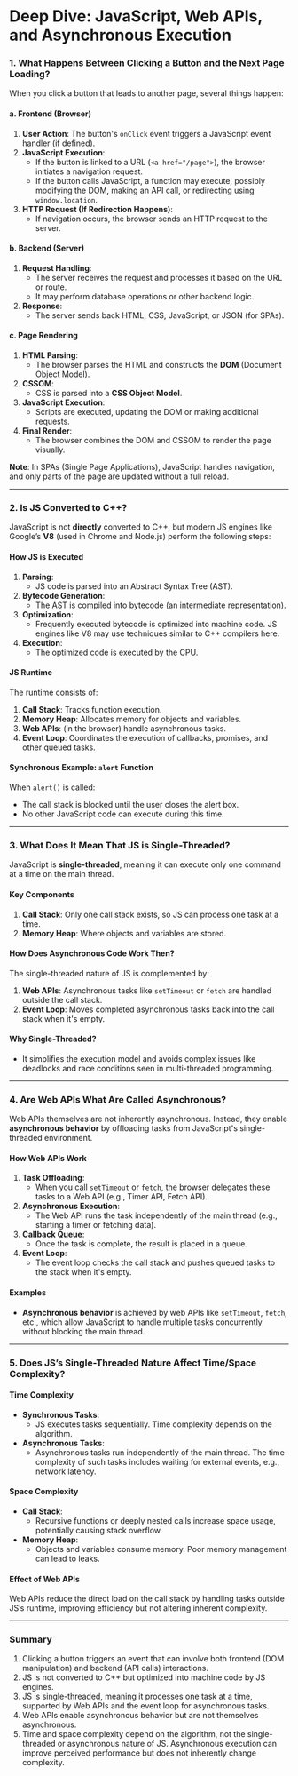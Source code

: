 # Deep Dive: JavaScript, Web APIs, and Asynchronous Execution

### 1. **What Happens Between Clicking a Button and the Next Page Loading?**

When you click a button that leads to another page, several things happen:

#### a. **Frontend (Browser)**

1. **User Action**: The button's `onClick` event triggers a JavaScript event handler (if defined).
2. **JavaScript Execution**:
   - If the button is linked to a URL (`<a href="/page">`), the browser initiates a navigation request.
   - If the button calls JavaScript, a function may execute, possibly modifying the DOM, making an API call, or redirecting using `window.location`.
3. **HTTP Request (If Redirection Happens)**:
   - If navigation occurs, the browser sends an HTTP request to the server.

#### b. **Backend (Server)**

1. **Request Handling**:
   - The server receives the request and processes it based on the URL or route.
   - It may perform database operations or other backend logic.
2. **Response**:
   - The server sends back HTML, CSS, JavaScript, or JSON (for SPAs).

#### c. **Page Rendering**

1. **HTML Parsing**:
   - The browser parses the HTML and constructs the **DOM** (Document Object Model).
2. **CSSOM**:
   - CSS is parsed into a **CSS Object Model**.
3. **JavaScript Execution**:
   - Scripts are executed, updating the DOM or making additional requests.
4. **Final Render**:
   - The browser combines the DOM and CSSOM to render the page visually.

**Note**: In SPAs (Single Page Applications), JavaScript handles navigation, and only parts of the page are updated without a full reload.

---

### 2. **Is JS Converted to C++?**

JavaScript is not **directly** converted to C++, but modern JS engines like Google’s **V8** (used in Chrome and Node.js) perform the following steps:

#### **How JS is Executed**

1. **Parsing**:
   - JS code is parsed into an Abstract Syntax Tree (AST).
2. **Bytecode Generation**:
   - The AST is compiled into bytecode (an intermediate representation).
3. **Optimization**:
   - Frequently executed bytecode is optimized into machine code. JS engines like V8 may use techniques similar to C++ compilers here.
4. **Execution**:
   - The optimized code is executed by the CPU.

#### **JS Runtime**

The runtime consists of:

1. **Call Stack**: Tracks function execution.
2. **Memory Heap**: Allocates memory for objects and variables.
3. **Web APIs**: (in the browser) handle asynchronous tasks.
4. **Event Loop**: Coordinates the execution of callbacks, promises, and other queued tasks.

#### **Synchronous Example: `alert` Function**

When `alert()` is called:

- The call stack is blocked until the user closes the alert box.
- No other JavaScript code can execute during this time.

---

### 3. **What Does It Mean That JS is Single-Threaded?**

JavaScript is **single-threaded**, meaning it can execute only one command at a time on the main thread.

#### **Key Components**

1. **Call Stack**: Only one call stack exists, so JS can process one task at a time.
2. **Memory Heap**: Where objects and variables are stored.

#### **How Does Asynchronous Code Work Then?**

The single-threaded nature of JS is complemented by:

1. **Web APIs**: Asynchronous tasks like `setTimeout` or `fetch` are handled outside the call stack.
2. **Event Loop**: Moves completed asynchronous tasks back into the call stack when it's empty.

#### **Why Single-Threaded?**

- It simplifies the execution model and avoids complex issues like deadlocks and race conditions seen in multi-threaded programming.

---

### 4. **Are Web APIs What Are Called Asynchronous?**

Web APIs themselves are not inherently asynchronous. Instead, they enable **asynchronous behavior** by offloading tasks from JavaScript's single-threaded environment.

#### **How Web APIs Work**

1. **Task Offloading**:
   - When you call `setTimeout` or `fetch`, the browser delegates these tasks to a Web API (e.g., Timer API, Fetch API).
2. **Asynchronous Execution**:
   - The Web API runs the task independently of the main thread (e.g., starting a timer or fetching data).
3. **Callback Queue**:
   - Once the task is complete, the result is placed in a queue.
4. **Event Loop**:
   - The event loop checks the call stack and pushes queued tasks to the stack when it's empty.

#### **Examples**

- **Asynchronous behavior** is achieved by web APIs like `setTimeout`, `fetch`, etc., which allow JavaScript to handle multiple tasks concurrently without blocking the main thread.

---

### 5. **Does JS’s Single-Threaded Nature Affect Time/Space Complexity?**

#### **Time Complexity**

- **Synchronous Tasks**:
  - JS executes tasks sequentially. Time complexity depends on the algorithm.
- **Asynchronous Tasks**:
  - Asynchronous tasks run independently of the main thread. The time complexity of such tasks includes waiting for external events, e.g., network latency.

#### **Space Complexity**

- **Call Stack**:
  - Recursive functions or deeply nested calls increase space usage, potentially causing stack overflow.
- **Memory Heap**:
  - Objects and variables consume memory. Poor memory management can lead to leaks.

#### **Effect of Web APIs**

Web APIs reduce the direct load on the call stack by handling tasks outside JS’s runtime, improving efficiency but not altering inherent complexity.

---

### **Summary**

1. Clicking a button triggers an event that can involve both frontend (DOM manipulation) and backend (API calls) interactions.
2. JS is not converted to C++ but optimized into machine code by JS engines.
3. JS is single-threaded, meaning it processes one task at a time, supported by Web APIs and the event loop for asynchronous tasks.
4. Web APIs enable asynchronous behavior but are not themselves asynchronous.
5. Time and space complexity depend on the algorithm, not the single-threaded or asynchronous nature of JS. Asynchronous execution can improve perceived performance but does not inherently change complexity.
